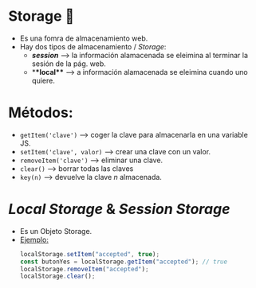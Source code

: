 # Storage 🍪

- Es una fomra de almacenamiento web.
- Hay dos tipos de almacenamiento / _Storage_:
  - **_session_** --> la información alamacenada se eleimina al terminar la sesión de la pág. web.
  - \***\*local\*\*** --> a información alamacenada se eleimina cuando uno quiere.

# Métodos:

- `getItem('clave')` --> coger la clave para almacenarla en una variable JS.
- `setItem('clave', valor)` --> crear una clave con un valor.
- `removeItem('clave')` --> eliminar una clave.
- `clear()` --> borrar todas las claves
- `key(n)` --> devuelve la clave _n_ almacenada.

# _Local Storage_ & _Session Storage_

- Es un Objeto Storage.
- <u>Ejemplo:</u>
  ```js
  localStorage.setItem("accepted", true);
  const butonYes = localStorage.getItem("accepted"); // true
  localStorage.removeItem("accepted");
  localStorage.clear();
  ```
